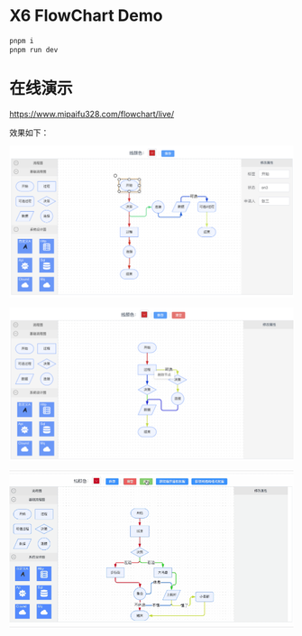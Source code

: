 # X6 FlowChart Demo

``` shell
pnpm i
pnpm run dev
```
# 在线演示
https://www.mipaifu328.com/flowchart/live/

效果如下：

![运行效果图](./public/demo.png)

![添加删除功能](./public/demo2.png)

![播放功能](./public//demo3.gif)
